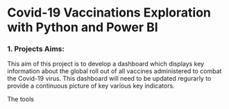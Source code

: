 # Covid-19 Vaccinations Exploration with Python and Power BI 

### 1. Projects Aims:
This aim of this project is to develop a dashboard which displays key information about the global roll out of all vaccines administered to combat the Covid-19 virus. This dashboard will need to be updated regurarly to provide a continuous picture of key various key indicators.

The tools 
